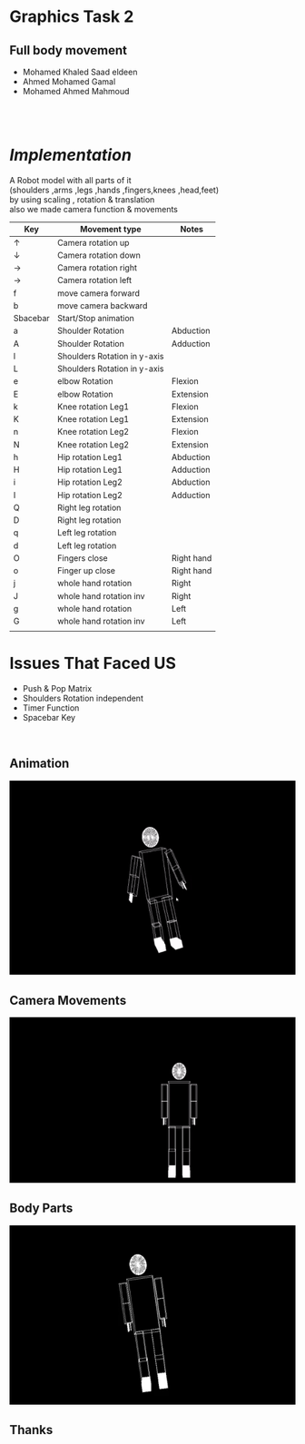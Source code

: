 # **Graphics Task 2**
## Full body movement  


- Mohamed Khaled Saad eldeen 
- Ahmed Mohamed Gamal 
- Mohamed Ahmed Mahmoud 
<br>
<br>

# *Implementation* 

A Robot model with all parts of it<br>
(shoulders ,arms ,legs ,hands ,fingers,knees ,head,feet)<br> 
by using scaling , rotation & translation <br>
also we made camera function & movements <br>


<div class="tg-wrap"><table id="tg-fAEUi">
<thead>
  <tr>
    <th>Key</th>
    <th>Movement type</th>
    <th>Notes</th>
  </tr>
</thead>
<tbody>
  <tr>
    <td>↑</td>
    <td>Camera rotation up</td>
    <td></td>
  </tr>
  <tr>
    <td>↓</td>
    <td>Camera rotation down</td>
    <td> </td>
  </tr>
  <tr>
    <td>→</td>
    <td>Camera rotation right</td>
    <td> </td>
  </tr>
  <tr>
    <td>→</td>
    <td>Camera rotation left</td>
    <td> </td>
  </tr>
  <tr>
    <td>f</td>
    <td>move camera forward</td>
    <td> </td>
  </tr>
  <tr>
    <td>b</td>
    <td>move camera backward</td>
    <td> </td>
  </tr>
  <tr>
    <td>Sbacebar</td>
    <td>Start/Stop animation</td>
    <td> </td>
  </tr>
  <tr>
    <td>a</td>
    <td>Shoulder Rotation</td>
    <td>Abduction</td>
  </tr>
  <tr>
    <td>A</td>
    <td>Shoulder Rotation</td>
    <td>Adduction</td>
  </tr>
  <tr>
    <td>l</td>
    <td>Shoulders Rotation in y-axis</td>
    <td></td>
  </tr>
  <tr>
    <td>L</td>
    <td>Shoulders Rotation in y-axis</td>
    <td></td>
  </tr>
  <tr>
    <td>e</td>
    <td>elbow Rotation</td>
    <td>Flexion</td>
  </tr>
  <tr>
    <td>E</td>
    <td>elbow Rotation</td>
    <td>Extension</td>
  </tr>
  <tr>
    <td>k</td>
    <td>Knee rotation Leg1</td>
    <td>Flexion</td>
  </tr>
  <tr>
    <td>K</td>
    <td>Knee rotation Leg1</td>
    <td>Extension</td>
  </tr>
  <tr>
    <td>n</td>
    <td>Knee rotation Leg2</td>
    <td>Flexion</td>
  </tr>
  <tr>
    <td>N</td>
    <td>Knee rotation Leg2</td>
    <td>Extension</td>
  </tr>
  <tr>
    <td>h</td>
    <td>Hip rotation Leg1</td>
    <td>Abduction</td>
  </tr>
  <tr>
    <td>H</td>
    <td>Hip rotation Leg1</td>
    <td>Adduction</td>
  </tr>
  <tr>
    <td>i</td>
    <td>Hip rotation Leg2</td>
    <td>Abduction</td>
  </tr>
  <tr>
    <td>I</td>
    <td>Hip rotation Leg2</td>
    <td>Adduction</td>
  </tr>
  <tr>
    <td>Q</td>
    <td>Right leg rotation</td>
    <td></td>
  </tr>
  <tr>
    <td>D</td>
    <td>Right leg rotation</td>
    <td></td>
  </tr>
  <tr>
    <td>q</td>
    <td>Left leg rotation</td>
    <td></td>
  </tr>
  <tr>
    <td>d</td>
    <td>Left leg rotation</td>
    <td></td>
  </tr>
   <tr>
    <td>O</td>
    <td>Fingers close </td>
    <td>Right hand </td>
  </tr>
  <tr>
    <td>o</td>
    <td>Finger up close </td>
    <td> Right hand</td>
  </tr>
  <tr>
    <td>j</td>
    <td>whole hand rotation</td>
    <td> Right</td>
  </tr>
  <tr>
    <td>J</td>
    <td>whole hand rotation inv</td>
    <td> Right</td>
  </tr>
  <tr>
    <td>g</td>
    <td>whole hand rotation</td>
    <td>Left</td>
  </tr>
  <tr>
    <td>G</td>
    <td>whole hand rotation inv</td>
    <td>Left</td>
  </tr>
  <tr>
    <td></td>
    <td></td>
    <td></td>
  </tr>
</tbody>
</table></div>

# Issues That Faced US
- Push & Pop Matrix
- Shoulders Rotation independent 
- Timer Function 
- Spacebar Key
<br>

## **Animation**

<img src="Images/animation.gif">

## **Camera Movements**

<img src="Images/Camera Movement.gif">

## **Body Parts**

<img src="Images/Body parts.gif">

## Thanks